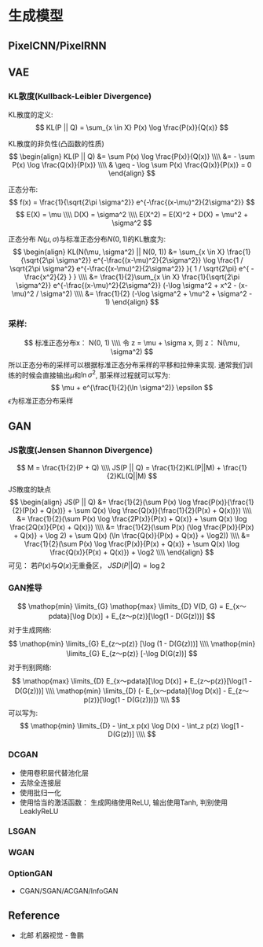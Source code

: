 # 生成模型

## PixelCNN/PixelRNN

## VAE

### KL散度(Kullback-Leibler Divergence)
KL散度的定义:
$$
KL(P || Q) = \sum_{x \in X} P(x) \log \frac{P(x)}{Q(x)}
$$

KL散度的非负性(凸函数的性质)
$$
\begin{align}
KL(P || Q) &= \sum P(x) \log \frac{P(x)}{Q(x)} \\\\
&= - \sum P(x) \log \frac{Q(x)}{P(x)} \\\\
& \geq - \log \sum P(x) \frac{Q(x)}{P(x)} = 0 
\end{align}
$$

正态分布:
$$
f(x) = \frac{1}{\sqrt{2\pi \sigma^2}} e^{-\frac{(x-\mu)^2}{2\sigma^2}}
$$
$$
E(X) = \mu \\\\
D(X) = \sigma^2 \\\\
E(X^2) = E(X)^2 + D(X) = \mu^2 + \sigma^2
$$

正态分布 $N(\mu, \sigma)$与标准正态分布$N(0, 1)$的KL散度为:
$$
\begin{align}
KL(N(\mu, \sigma^2) || N(0, 1)) &= \sum_{x \in X} \frac{1}{\sqrt{2\pi \sigma^2}} e^{-\frac{(x-\mu)^2}{2\sigma^2}} \log \frac{1 / \sqrt{2\pi \sigma^2} e^{-\frac{(x-\mu)^2}{2\sigma^2}} }{ 1 / \sqrt{2\pi} e^{ -\frac{x^2}{2} } } \\\\
&=  \frac{1}{2}\sum_{x \in X} \frac{1}{\sqrt{2\pi \sigma^2}} e^{-\frac{(x-\mu)^2}{2\sigma^2}} (-\log \sigma^2 + x^2 - (x-\mu)^2 / \sigma^2) \\\\
&= \frac{1}{2} (-\log \sigma^2 + \mu^2 + \sigma^2 - 1)
\end{align}
$$

### 采样:  
$$
标准正态分布x： N(0, 1) \\\\
令 z = \mu + \sigma x, 则 z： N(\mu, \sigma^2)
$$
所以正态分布的采样可以根据标准正态分布采样的平移和拉伸来实现. 
通常我们训练的时候会直接输出$\mu$和$\ln \sigma^2$, 那采样过程就可以写为:
$$
\mu + e^{\frac{1}{2}(\ln \sigma^2)} \epsilon
$$
$\epsilon$为标准正态分布采样


## GAN
### JS散度(Jensen Shannon Divergence)
$$
M = \frac{1}{2}(P + Q) \\\\
JS(P || Q) = \frac{1}{2}KL(P||M) + \frac{1}{2}KL(Q||M)
$$
JS散度的缺点  
$$
\begin{align}
JS(P || Q) &= \frac{1}{2}(\sum P(x) \log \frac{P(x)}{\frac{1}{2}(P(x) + Q(x))} + \sum Q(x) \log \frac{Q(x)}{\frac{1}{2}(P(x) + Q(x))}) \\\\
&= \frac{1}{2}(\sum P(x) \log \frac{2P(x)}{P(x) + Q(x)} + \sum Q(x) \log \frac{2Q(x)}{P(x) + Q(x)}) \\\\
&= \frac{1}{2}(\sum P(x) (\log \frac{P(x)}{P(x) + Q(x)} + \log 2) + \sum Q(x) (\ln \frac{Q(x)}{P(x) + Q(x)} + \log2)) \\\\
&= \frac{1}{2}(\sum P(x) \log \frac{P(x)}{P(x) + Q(x)} + \sum Q(x) \log \frac{Q(x)}{P(x) + Q(x)}) + \log2 \\\\
\end{align}
$$
可见： 若$P(x)$与$Q(x)$无重叠区， $JSD(P || Q) = \log2$

### GAN推导
$$
\mathop{min} \limits_{G} \mathop{max} \limits_{D} V(D, G) = E_{x～pdata}[\log D(x)] + E_{z～p(z)}[\log(1 - D(G(z)))]
$$
对于生成网络:
$$
\mathop{min} \limits_{G} E_{z～p(z)} [\log (1 - D(G(z)))] \\\\
\mathop{min} \limits_{G} E_{z～p(z)} [-\log D(G(z))]
$$
对于判别网络:
$$
\mathop{max} \limits_{D} E_{x～pdata}[\log D(x)] + E_{z～p(z)}[\log(1 - D(G(z)))] \\\\
\mathop{min} \limits_{D} (- E_{x～pdata}[\log D(x)] - E_{z～p(z)}[\log(1 - D(G(z)))]) \\\\
$$
可以写为:
$$
\mathop{min} \limits_{D} - \int_x p(x) \log D(x) - \int_z p(z) \log[1 - D(G(z))] \\\\
$$

### DCGAN
* 使用卷积层代替池化层
* 去除全连接层
* 使用批归一化
* 使用恰当的激活函数： 生成网络使用ReLU, 输出使用Tanh, 判别使用LeaklyReLU
### LSGAN
### WGAN
### OptionGAN

* CGAN/SGAN/ACGAN/InfoGAN

## Reference
* 北邮 机器视觉 - 鲁鹏
